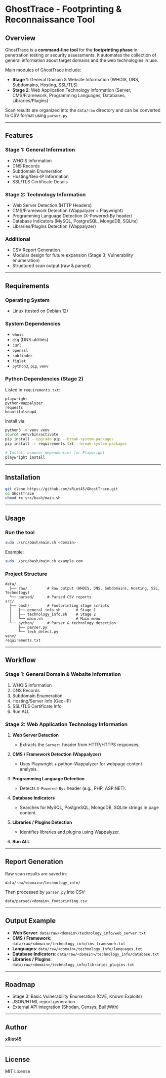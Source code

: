 # GhostTrace - Footprinting & Reconnaissance Tool

## Overview

GhostTrace is a **command-line tool** for the **footprinting phase** in penetration testing or security assessments. It automates the collection of general information about target domains and the web technologies in use.

Main modules of GhostTrace include:

* **Stage 1**: General Domain & Website Information (WHOIS, DNS, Subdomains, Hosting, SSL/TLS)
* **Stage 2**: Web Application Technology Information (Server, CMS/Framework, Programming Languages, Databases, Libraries/Plugins)

Scan results are organized into the `data/raw` directory and can be converted to CSV format using `parser.py`.

---

## Features

### Stage 1: General Information

* WHOIS Information
* DNS Records
* Subdomain Enumeration
* Hosting/Geo-IP Information
* SSL/TLS Certificate Details

### Stage 2: Technology Information

* Web Server Detection (HTTP Headers)
* CMS/Framework Detection (Wappalyzer + Playwright)
* Programming Language Detection (X-Powered-By header)
* Database Indicators (MySQL, PostgreSQL, MongoDB, SQLite)
* Libraries/Plugins Detection (Wappalyzer)

### Additional

* CSV Report Generation
* Modular design for future expansion (Stage 3: Vulnerability enumeration)
* Structured scan output (raw & parsed)

---

## Requirements

### Operating System

* Linux (tested on Debian 12)

### System Dependencies

* `whois`
* `dig` (DNS utilities)
* `curl`
* `openssl`
* `subfinder`
* `figlet`
* `python3`, `pip`, `venv`

### Python Dependencies (Stage 2)

Listed in `requirements.txt`:

```
playwright
python-Wappalyzer
requests
beautifulsoup4
```

Install via:

```bash
python3 -m venv venv
source venv/bin/activate
pip install --upgrade pip --break-system-packages
pip install -r requirements.txt --break-system-packages

# Install browser dependencies for Playwright
playwright install
```

---

## Installation

```bash
git clone https://github.com/xRiot45/GhostTrace.git
cd GhostTrace
chmod +x src/bash/main.sh
```

---

## Usage

### Run the tool

```bash
sudo ./src/bash/main.sh <domain>
```

Example:

```bash
sudo ./src/bash/main.sh example.com
```

### Project Structure

```
data/
  ├── raw/         # Raw output (WHOIS, DNS, Subdomains, Hosting, SSL, Technology)
  └── parsed/      # Parsed CSV reports
src/
  ├── bash/        # Footprinting stage scripts
  │   ├── general_info.sh       # Stage 1
  │   ├── technology_info.sh    # Stage 2
  │   └── main.sh               # Main menu
  └── python/      # Parser & technology detection
      ├── parser.py
      └── tech_detect.py
venv/
requirements.txt
```

---

## Workflow

### Stage 1: General Domain & Website Information

1. WHOIS Information
2. DNS Records
3. Subdomain Enumeration
4. Hosting/Server Info (Geo-IP)
5. SSL/TLS Certificate Info
6. Run ALL

### Stage 2: Web Application Technology Information

1. **Web Server Detection**

   * Extracts the `Server:` header from HTTP/HTTPS responses.
2. **CMS / Framework Detection (Wappalyzer)**

   * Uses Playwright + python-Wappalyzer for webpage content analysis.
3. **Programming Language Detection**

   * Detects `X-Powered-By:` header (e.g., PHP, ASP.NET).
4. **Database Indicators**

   * Searches for MySQL, PostgreSQL, MongoDB, SQLite strings in page content.
5. **Libraries / Plugins Detection**

   * Identifies libraries and plugins using Wappalyzer.
6. **Run ALL**

---

## Report Generation

Raw scan results are saved in:

```
data/raw/<domain>/technology_info/
```

Then processed by `parser.py` into CSV:

```
data/parsed/<domain>_footprinting.csv
```

---

## Output Example

* **Web Server**: `data/raw/<domain>/technology_info/web_server.txt`
* **CMS / Framework**: `data/raw/<domain>/technology_info/cms_framework.txt`
* **Languages**: `data/raw/<domain>/technology_info/languages.txt`
* **Database Indicators**: `data/raw/<domain>/technology_info/database.txt`
* **Libraries / Plugins**: `data/raw/<domain>/technology_info/libraries_plugins.txt`

---

## Roadmap

* Stage 3: Basic Vulnerability Enumeration (CVE, Known Exploits)
* JSON/HTML report generation
* External API integration (Shodan, Censys, BuiltWith)

---

## Author

**xRiot45**

---

## License

MIT License

